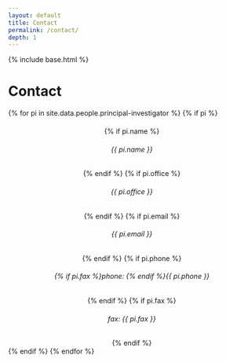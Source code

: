 ```yaml
---
layout: default
title: Contact
permalink: /contact/
depth: 1
---
```

{% include base.html %}

<div class="section">
	<h1 class="c1 bb3">Contact</h1>
	{% for pi in site.data.people.principal-investigator %}
	{% if pi %}
	<div class="eventbox bb3" style="margin-top:20px;text-align:center;">
		{% if pi.name %}<h6 class="c1 subheading">{{ pi.name }}</h6>{% endif %}
		{% if pi.office %}<h6 class="c1 subheading">{{ pi.office }}</h6>{% endif %}
		{% if pi.email %}<h6 class="c1 subheading">{{ pi.email }}</h6>{% endif %}
		{% if pi.phone %}<h6 class="c1 subheading">{% if pi.fax %}phone: {% endif %}{{ pi.phone }}</h6>{% endif %}
		{% if pi.fax %}<h6 class="c1 subheading">fax: {{ pi.fax }}</h6>{% endif %}
	</div>
	{% endif %}
	{% endfor %}
</div>